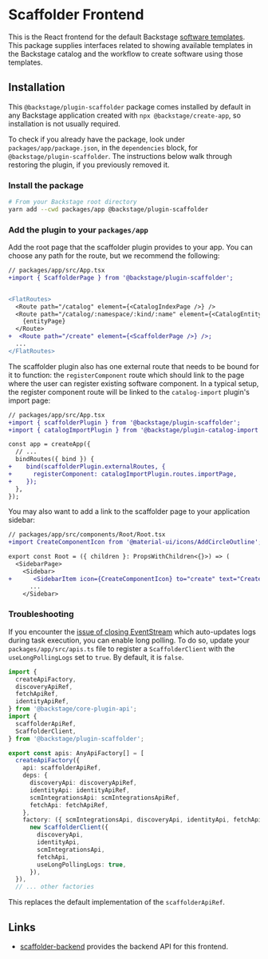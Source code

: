 # Scaffolder Frontend

This is the React frontend for the default Backstage [software
templates](https://backstage.io/docs/features/software-templates/software-templates-index).
This package supplies interfaces related to showing available templates in the
Backstage catalog and the workflow to create software using those templates.

## Installation

This `@backstage/plugin-scaffolder` package comes installed by default in any
Backstage application created with `npx @backstage/create-app`, so installation
is not usually required.

To check if you already have the package, look under
`packages/app/package.json`, in the `dependencies` block, for
`@backstage/plugin-scaffolder`. The instructions below walk through restoring
the plugin, if you previously removed it.

### Install the package

```bash
# From your Backstage root directory
yarn add --cwd packages/app @backstage/plugin-scaffolder
```

### Add the plugin to your `packages/app`

Add the root page that the scaffolder plugin provides to your app. You can
choose any path for the route, but we recommend the following:

```diff
// packages/app/src/App.tsx
+import { ScaffolderPage } from '@backstage/plugin-scaffolder';


<FlatRoutes>
  <Route path="/catalog" element={<CatalogIndexPage />} />
  <Route path="/catalog/:namespace/:kind/:name" element={<CatalogEntityPage />}>
    {entityPage}
  </Route>
+  <Route path="/create" element={<ScaffolderPage />} />;
  ...
</FlatRoutes>
```

The scaffolder plugin also has one external route that needs to be bound for it
to function: the `registerComponent` route which should link to the page where
the user can register existing software component. In a typical setup, the
register component route will be linked to the `catalog-import` plugin's import
page:

```diff
// packages/app/src/App.tsx
+import { scaffolderPlugin } from '@backstage/plugin-scaffolder';
+import { catalogImportPlugin } from '@backstage/plugin-catalog-import';

const app = createApp({
  // ...
  bindRoutes({ bind }) {
+    bind(scaffolderPlugin.externalRoutes, {
+      registerComponent: catalogImportPlugin.routes.importPage,
+    });
  },
});
```

You may also want to add a link to the scaffolder page to your application
sidebar:

```diff
// packages/app/src/components/Root/Root.tsx
+import CreateComponentIcon from '@material-ui/icons/AddCircleOutline';

export const Root = ({ children }: PropsWithChildren<{}>) => (
  <SidebarPage>
    <Sidebar>
+      <SidebarItem icon={CreateComponentIcon} to="create" text="Create..." />;
      ...
    </Sidebar>
```

### Troubleshooting

If you encounter the [issue of closing EventStream](https://github.com/backstage/backstage/issues/5535)
which auto-updates logs during task execution, you can enable long polling. To do so,
update your `packages/app/src/apis.ts` file to register a `ScaffolderClient` with the
`useLongPollingLogs` set to `true`. By default, it is `false`.

```typescript
import {
  createApiFactory,
  discoveryApiRef,
  fetchApiRef,
  identityApiRef,
} from '@backstage/core-plugin-api';
import {
  scaffolderApiRef,
  ScaffolderClient,
} from '@backstage/plugin-scaffolder';

export const apis: AnyApiFactory[] = [
  createApiFactory({
    api: scaffolderApiRef,
    deps: {
      discoveryApi: discoveryApiRef,
      identityApi: identityApiRef,
      scmIntegrationsApi: scmIntegrationsApiRef,
      fetchApi: fetchApiRef,
    },
    factory: ({ scmIntegrationsApi, discoveryApi, identityApi, fetchApi }) =>
      new ScaffolderClient({
        discoveryApi,
        identityApi,
        scmIntegrationsApi,
        fetchApi,
        useLongPollingLogs: true,
      }),
  }),
  // ... other factories
```

This replaces the default implementation of the `scaffolderApiRef`.

## Links

- [scaffolder-backend](https://github.com/backstage/backstage/tree/master/plugins/scaffolder-backend)
  provides the backend API for this frontend.
